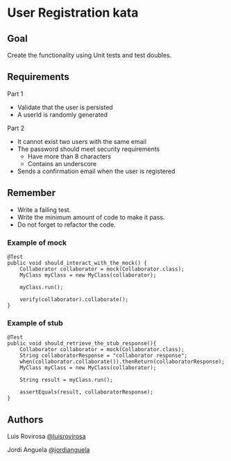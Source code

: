 # User Registration kata

## Goal
Create the functionality using Unit tests and test doubles.

## Requirements
Part 1
- Validate that the user is persisted
- A userId is randomly generated

Part 2
- It cannot exist two users with the same email
- The password should meet security requirements
    - Have more than 8 characters
    - Contains an underscore
- Sends a confirmation email when the user is registered

## Remember
- Write a failing test.
- Write the minimum amount of code to make it pass.
- Do not forget to refactor the code.

### Example of mock

	@Test
	public void should_interact_with_the_mock() {
		Collaborator collaborator = mock(Collaborator.class);		
		MyClass myClass = new MyClass(collaborator);
		
		myClass.run();
		
		verify(collaborator).collaborate();
	}

### Example of stub

	@Test
	public void should_retrieve_the_stub_response(){
		Collaborator collaborator = mock(Collaborator.class);		
		String collaboratorResponse = "collaborator response";
		when(collaborator.collaborate()).thenReturn(collaboratorResponse);
		MyClass myClass = new MyClass(collaborator);
		
		String result = myClass.run();
		
		assertEquals(result, collaboratorResponse);
	}

## Authors
Luis Rovirosa [@luisrovirosa](https://www.twitter.com/luisrovirosa)

Jordi Anguela [@jordianguela](https://www.twitter.com/jordianguela)